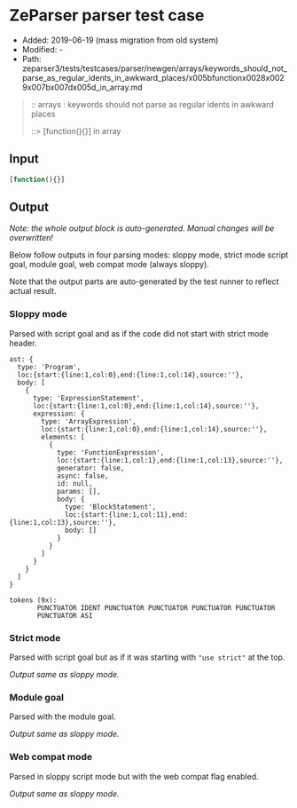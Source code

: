 # ZeParser parser test case

- Added: 2019-06-19 (mass migration from old system)
- Modified: -
- Path: zeparser3/tests/testcases/parser/newgen/arrays/keywords_should_not_parse_as_regular_idents_in_awkward_places/x005bfunctionx0028x0029x007bx007dx005d_in_array.md

> :: arrays : keywords should not parse as regular idents in awkward places
>
> ::> [function(){}] in array

## Input

`````js
[function(){}]
`````

## Output

_Note: the whole output block is auto-generated. Manual changes will be overwritten!_

Below follow outputs in four parsing modes: sloppy mode, strict mode script goal, module goal, web compat mode (always sloppy).

Note that the output parts are auto-generated by the test runner to reflect actual result.

### Sloppy mode

Parsed with script goal and as if the code did not start with strict mode header.

`````
ast: {
  type: 'Program',
  loc:{start:{line:1,col:0},end:{line:1,col:14},source:''},
  body: [
    {
      type: 'ExpressionStatement',
      loc:{start:{line:1,col:0},end:{line:1,col:14},source:''},
      expression: {
        type: 'ArrayExpression',
        loc:{start:{line:1,col:0},end:{line:1,col:14},source:''},
        elements: [
          {
            type: 'FunctionExpression',
            loc:{start:{line:1,col:1},end:{line:1,col:13},source:''},
            generator: false,
            async: false,
            id: null,
            params: [],
            body: {
              type: 'BlockStatement',
              loc:{start:{line:1,col:11},end:{line:1,col:13},source:''},
              body: []
            }
          }
        ]
      }
    }
  ]
}

tokens (9x):
       PUNCTUATOR IDENT PUNCTUATOR PUNCTUATOR PUNCTUATOR PUNCTUATOR
       PUNCTUATOR ASI
`````

### Strict mode

Parsed with script goal but as if it was starting with `"use strict"` at the top.

_Output same as sloppy mode._

### Module goal

Parsed with the module goal.

_Output same as sloppy mode._

### Web compat mode

Parsed in sloppy script mode but with the web compat flag enabled.

_Output same as sloppy mode._
